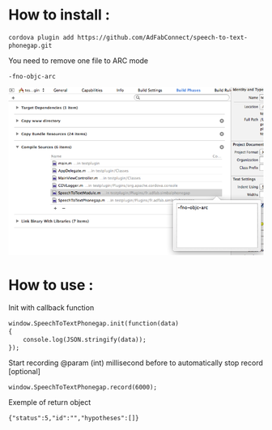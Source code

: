 How to install :
====

````
cordova plugin add https://github.com/AdFabConnect/speech-to-text-phonegap.git
````

You need to remove one file to ARC mode

````
-fno-objc-arc
````

![Alt text](/docs/img1.png "Remove ARC mode SpeechToTextModule.m")

How to use :
====

Init with callback function

```
window.SpeechToTextPhonegap.init(function(data)
{
    console.log(JSON.stringify(data));
});
```

Start recording
@param (int) millisecond before to automatically stop record [optional]
```
window.SpeechToTextPhonegap.record(6000);
```

Exemple of return object

```
{"status":5,"id":"","hypotheses":[]}
```
